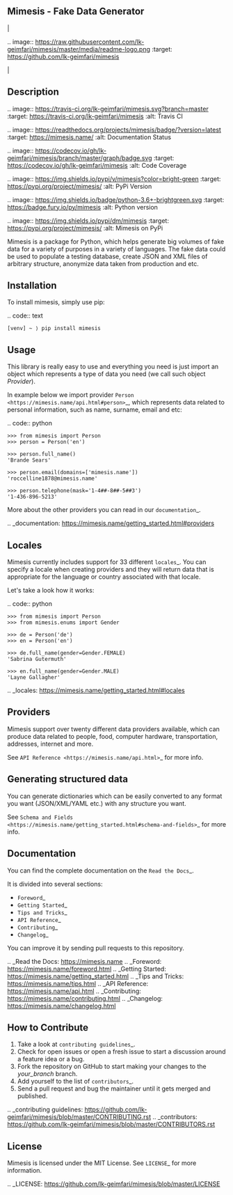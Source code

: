 Mimesis - Fake Data Generator
-----------------------------

|

.. image:: https://raw.githubusercontent.com/lk-geimfari/mimesis/master/media/readme-logo.png
     :target: https://github.com/lk-geimfari/mimesis

|

Description
-----------

.. image:: https://travis-ci.org/lk-geimfari/mimesis.svg?branch=master
     :target: https://travis-ci.org/lk-geimfari/mimesis
     :alt: Travis CI

.. image:: https://readthedocs.org/projects/mimesis/badge/?version=latest
     :target: https://mimesis.name/
     :alt: Documentation Status

.. image:: https://codecov.io/gh/lk-geimfari/mimesis/branch/master/graph/badge.svg
     :target: https://codecov.io/gh/lk-geimfari/mimesis
     :alt: Code Coverage

.. image:: https://img.shields.io/pypi/v/mimesis?color=bright-green
     :target: https://pypi.org/project/mimesis/
     :alt: PyPi Version

.. image:: https://img.shields.io/badge/python-3.6+-brightgreen.svg
     :target: https://badge.fury.io/py/mimesis
     :alt: Python version

.. image:: https://img.shields.io/pypi/dm/mimesis
     :target: https://pypi.org/project/mimesis/
     :alt: Mimesis on PyPi


Mimesis is a package for Python, which helps generate big volumes of fake data for a variety of purposes in a variety of languages. The fake data could be used to populate a testing database, create JSON and XML files of arbitrary structure, anonymize data taken from production and etc.


Installation
------------


To install mimesis, simply use pip:

.. code:: text

    [venv] ~ ⟩ pip install mimesis

Usage
-----

This library is really easy to use and everything you need is just import an object which
represents a type of data you need (we call such object *Provider*).

In example below we import provider `Person <https://mimesis.name/api.html#person>`_,
which represents data related to personal information, such as name, surname, email and etc:

.. code:: python

    >>> from mimesis import Person
    >>> person = Person('en')

    >>> person.full_name()
    'Brande Sears'

    >>> person.email(domains=['mimesis.name'])
    'roccelline1878@mimesis.name'

    >>> person.telephone(mask='1-4##-8##-5##3')
    '1-436-896-5213'


More about the other providers you can read in our `documentation`_.

.. _documentation: https://mimesis.name/getting_started.html#providers


Locales
-------

Mimesis currently includes support for 33 different `locales`_. You can
specify a locale when creating providers and they will return data that
is appropriate for the language or country associated with that locale.

Let's take a look how it works:

.. code:: python

    >>> from mimesis import Person
    >>> from mimesis.enums import Gender

    >>> de = Person('de')
    >>> en = Person('en')

    >>> de.full_name(gender=Gender.FEMALE)
    'Sabrina Gutermuth'

    >>> en.full_name(gender=Gender.MALE)
    'Layne Gallagher'

.. _locales: https://mimesis.name/getting_started.html#locales

Providers
---------

Mimesis support over twenty different data providers available,
which can produce data related to people, food, computer hardware,
transportation, addresses, internet and more.

See `API Reference <https://mimesis.name/api.html>`_ for more info.


Generating structured data
--------------------------

You can generate dictionaries which can be easily converted to any
format you want (JSON/XML/YAML etc.)  with any structure you want.

See `Schema and Fields <https://mimesis.name/getting_started.html#schema-and-fields>`_ for more info.

Documentation
-------------

You can find the complete documentation on the `Read the Docs`_.

It is divided into several sections:

-  `Foreword`_
-  `Getting Started`_
-  `Tips and Tricks`_
-  `API Reference`_
-  `Contributing`_
-  `Changelog`_

You can improve it by sending pull requests to this repository.

.. _Read the Docs: https://mimesis.name
.. _Foreword: https://mimesis.name/foreword.html
.. _Getting Started: https://mimesis.name/getting_started.html
.. _Tips and Tricks: https://mimesis.name/tips.html
.. _API Reference: https://mimesis.name/api.html
.. _Contributing: https://mimesis.name/contributing.html
.. _Changelog: https://mimesis.name/changelog.html


How to Contribute
-----------------

1. Take a look at `contributing guidelines`_.
2. Check for open issues or open a fresh issue to start a discussion
   around a feature idea or a bug.
3. Fork the repository on GitHub to start making your changes to the
   *your_branch* branch.
4. Add yourself to the list of `contributors`_.
5. Send a pull request and bug the maintainer until it gets merged and
   published.

.. _contributing guidelines: https://github.com/lk-geimfari/mimesis/blob/master/CONTRIBUTING.rst
.. _contributors: https://github.com/lk-geimfari/mimesis/blob/master/CONTRIBUTORS.rst


License
-------

Mimesis is licensed under the MIT License. See `LICENSE`_ for more
information.

.. _LICENSE: https://github.com/lk-geimfari/mimesis/blob/master/LICENSE
